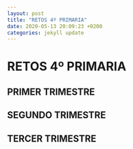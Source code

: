 ```yaml
---
layout: post
title: "RETOS 4º PRIMARIA"
date: 2020-05-13 20:09:23 +0200
categories: jekyll update
---
```


# RETOS 4º PRIMARIA

## PRIMER TRIMESTRE

## SEGUNDO TRIMESTRE

## TERCER TRIMESTRE

